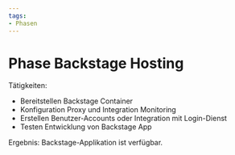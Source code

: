 ```yaml
---
tags:
- Phasen
---
```

# Phase Backstage Hosting

Tätigkeiten:

* Bereitstellen Backstage Container
* Konfiguration Proxy und Integration Monitoring
* Erstellen Benutzer-Accounts oder Integration mit Login-Dienst
* Testen Entwicklung von Backstage App

Ergebnis: Backstage-Applikation ist verfügbar.